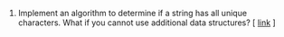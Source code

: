 1.  Implement an algorithm to determine if a string has all unique characters. What if you cannot use additional data structures? [ [link][1] ]

[1]:https://github.com/inadram/CrackingCode/tree/master/src/main/dataStructures/arraysAndStrings/one
